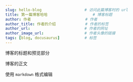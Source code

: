 ```yaml
---
slug: hello-blog                   # 访问此篇博客时的 url
title: 第一篇博客哈哈                    # 博客标题
author: 作者                        # 作者
author_title: 作者的介绍             # 作者的标签
author_url:                        # 作者的网址
author_image_url:                  # 作者头像的链接
tags: [blog, docusaurus]           # 标签
---
```


博客的标题和预览部分

<!--truncate-->

博客的正文

使用 `markdown` 格式编辑
